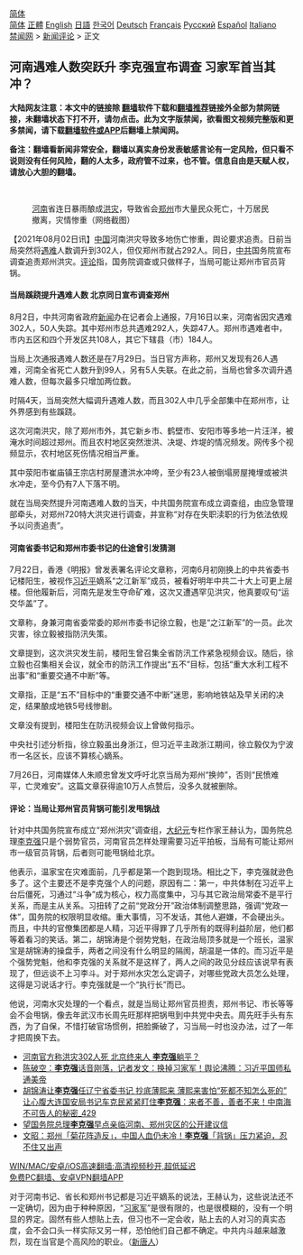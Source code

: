  <!-- 面包屑导航 --> <div class="breadcrumb"><!-- GTranslate: https://gtranslate.io/ -->  <div class="switcher notranslate">  <div class="selected">  <a href="#" onclick="return false;"> 简体</a>  </div>  <div class="option">  <a href="https://www.bannedbook.org" onclick="doGTranslate('zh-CN|zh-CN');jQuery('div.switcher div.selected a').html(jQuery(this).html());return false;" title="简体中文" class="nturl selected"> 简体</a>  <a href="https://www.bannedbook.org/zh-tw/" onclick="doGTranslate('zh-CN|zh-TW');jQuery('div.switcher div.selected a').html(jQuery(this).html());return false;" title="繁體中文" class="nturl"> 正體</a>  <a href="https://www.bannedbook.org/en/" onclick="doGTranslate('zh-CN|en');jQuery('div.switcher div.selected a').html(jQuery(this).html());return false;" title="English" class="nturl"> English</a>  <a href="https://www.bannedbook.org/ja/" onclick="doGTranslate('zh-CN|ja');jQuery('div.switcher div.selected a').html(jQuery(this).html());return false;" title="日本語" class="nturl"> 日語</a>  <a href="https://www.bannedbook.org/ko/" onclick="doGTranslate('zh-CN|ko');jQuery('div.switcher div.selected a').html(jQuery(this).html());return false;" title="한국어" class="nturl"> 한국어</a>  <a href="https://www.bannedbook.org/de/" onclick="doGTranslate('zh-CN|de');jQuery('div.switcher div.selected a').html(jQuery(this).html());return false;" title="Deutsch" class="nturl"> Deutsch</a>  <a href="https://www.bannedbook.org/fr/" onclick="doGTranslate('zh-CN|fr');jQuery('div.switcher div.selected a').html(jQuery(this).html());return false;" title="Français" class="nturl"> Français</a>  <a href="https://www.bannedbook.org/ru/" onclick="doGTranslate('zh-CN|ru');jQuery('div.switcher div.selected a').html(jQuery(this).html());return false;" title="Русский" class="nturl"> Русский</a>  <a href="https://www.bannedbook.org/es/" onclick="doGTranslate('zh-CN|es');jQuery('div.switcher div.selected a').html(jQuery(this).html());return false;" title="Español" class="nturl"> Español</a>  <a href="https://www.bannedbook.org/it/" onclick="doGTranslate('zh-CN|it');jQuery('div.switcher div.selected a').html(jQuery(this).html());return false;" title="Italiano" class="nturl"> Italiano</a>  </div>  </div>      <div class='breadcrumb-sub'><!-- Breadcrumb NavXT 6.3.0 --> <a href="https://www.bannedbook.org/" class="home">禁闻网</a> &gt; <a href="https://www.bannedbook.org/bnews/comments/" class="category">新闻评论</a> &gt; 正文</div></div><h2>河南遇难人数突跃升 李克强宣布调查 习家军首当其冲？</h2> <p class="notice"><b>大陆网友注意：本文中的链接除 <a href="https://github.com/bannedbook/fanqiang" >翻墙</a>软件下载和<a href="https://github.com/killgcd/justmysocks/blob/master/README.md">翻墙推荐</a>链接外全部为禁网链接，未翻墙状态下打不开，请勿点击。此为文字版禁闻，欲看图文视频完整版和更多禁闻，请下载<a href="https://github.com/bannedbook/fanqiang">翻墙软件或APP</a>后翻墙上禁闻网。</p><p>备注：翻墙看新闻非常安全，翻墙以真实身份发表敏感言论有一定风险，但只看不说则没有任何风险，翻的人太多，政府管不过来，也不管。信息自由是天赋人权，请放心大胆的翻墙。</b></p>  <div class="entry"> <br /> <figure><a href="https://i0.wp.com/upload-images-bucket-v64rleca837do.s3.eu-west-1.amazonaws.com/wp-content/uploads/2021/07/21211244/Screen-Shot-2021-07-21-at-13.23.45.png?fit=1624%2C772&#038;ssl=1" data-caption="河南省连日暴雨酿成洪灾，导致省会郑州市大量民众死亡，十万居民撤离，灾情惨重（网络截图）"></a><figcaption class="wp-caption-text"><a href="https://www.bannedbook.org/bnews/tag/%e6%b2%b3%e5%8d%97/" class="st_tag internal_tag" rel="tag" title="标签 河南 下的日志">河南</a>省连日暴雨酿成<a href="https://www.bannedbook.org/bnews/tag/%e6%b4%aa%e7%81%be/" class="st_tag internal_tag" rel="tag" title="标签 洪灾 下的日志">洪灾</a>，导致省会<a href="https://www.bannedbook.org/bnews/tag/%e9%83%91%e5%b7%9e/" class="st_tag internal_tag" rel="tag" title="标签 郑州 下的日志">郑州</a>市大量民众死亡，十万居民撤离，灾情惨重（网络截图）</figcaption></figure> <p>【2021年08月02日讯】<span class='wp_keywordlink_affiliate'><a href="https://www.bannedbook.org/" title="中国" target="_blank">中国</a></span>河南洪灾导致多地伤亡惨重，舆论要求追责。日前当局突然将<a href="https://www.bannedbook.org/bnews/tag/%E9%81%87%E9%9A%BE/" class="st_tag internal_tag" rel="tag" title="标签 遇难 下的日志">遇难</a>人数调升到302人，但仅郑州市就占292人。同日，<a href="https://www.bannedbook.org/bnews/tag/%e4%b8%ad%e5%85%b1/" class="st_tag internal_tag" rel="tag" title="标签 中共 下的日志">中共</a>国务院宣布调查追责郑州洪灾。<span class='wp_keywordlink_affiliate'><a href="https://www.bannedbook.org/bnews/comments/" title="新闻评论" target="_blank">评论</a></span>指，国务院调查或只做样子，当局可能让郑州市官员背锅。</p> <h4><strong>当局蹊跷提升遇难人数 北京同日宣布调查郑州</strong></h4> <p>8月2日，中共河南省政府<span class='wp_keywordlink_affiliate'><a href="https://www.bannedbook.org/" title="新闻">新闻</a></span>办在记者会上通报，7月16日以来，河南省因灾遇难302人，50人失踪。其中郑州市总共遇难292人，失踪47人。郑州市遇难者中，市内五区和四个开发区共108人，其它下辖县（市）184人。</p> <p>当局上次通报遇难人数还是在7月29日。当日官方声称，郑州又发现有26人遇难，河南全省死亡人数升到99人，另有5人失联。在此之前，当局也曾多次调升遇难人数，但每次最多只增加两位数。</p> <p>时隔4天，当局突然大幅调升遇难人数，而且302人中几乎全部集中在郑州市，让外界感到有些蹊跷。</p>  <p>这次河南洪灾，除了郑州市外，其它新乡市、鹤壁市、安阳市等多地一片汪洋，被淹水时间超过郑州。而且农村地区突然泄洪、决堤、炸堤的情况频发。网传多个视频显示，农村地区死伤情况相当严重。</p> <p>其中荥阳市崔庙镇王宗店村房屋遭洪水冲垮，至少有23人被倒塌房屋掩埋或被洪水冲走，至今仍有7人下落不明。</p> <p>就在当局突然提升河南遇难人数的当天，中共国务院宣布成立调查组，由应急管理部牵头，对郑州720特大洪灾进行调查，并宣称“对存在失职渎职的行为依法依规予以问责追责”。</p> <h4><strong>河南省委书记和郑州市委书记的仕途曾引发猜测</strong></h4> <p>7月22日，香港《明报》曾发表署名评论文章称，河南6月初刚换上的中共省委书记楼阳生，被视作<a href="https://www.bannedbook.org/bnews/tag/%e4%b9%a0%e8%bf%91%e5%b9%b3/" class="st_tag internal_tag" rel="tag" title="标签 习近平 下的日志">习近平</a>嫡系“之江新军”成员，被看好明年中共二十大上可更上层楼。但他履新后，河南先是发生夺命矿难，这次又遭遇罕见洪灾，他真要叹句“运交华盖”了。</p>  <p>文章称，身兼河南省委常委的郑州市委书记徐立毅，也是“之江新军”的一员。此次灾害，徐立毅被指防汛失策。</p> <p>文章提到，这次洪灾发生前，楼阳生曾召集全省防汛工作紧急视频会议。随后，徐立毅也召集相关会议，就全市的防汛工作提出“五不”目标，包括“重大水利工程不出事”和“重要交通不中断”等。</p> <p>文章指，正是“五不”目标中的“重要交通不中断”迷思，影响地铁站及早关闭的决定，结果酿成地铁5号线惨剧。</p> <p>文章没有提到，楼阳生在防汛视频会议上曾做何指示。</p>  <p>中央社引述分析指，徐立毅虽出身浙江，但习近平主政浙江期间，徐立毅仅为宁波市一名区长，应该不算核心嫡系。</p> <p>7月26日，河南媒体人朱顺忠曾发文呼吁北京当局为郑州“换帅”，否则“民愤难平，亡灵难安”。这篇文章获得逾10万人点赞后，没多久就被删除。</p> <h4><strong>评论：当局让郑州官员背锅可能引发甩锅战</strong></h4> <p>针对中共国务院宣布成立“郑州洪灾”调查组，<span class='wp_keywordlink_affiliate'><a href="http://www.epochtimes.com/" title="大纪元" target="_blank">大纪元</a></span>专栏作家王赫认为，国务院总理<a href="https://www.bannedbook.org/bnews/tag/%e6%9d%8e%e5%85%8b%e5%bc%ba/" class="st_tag internal_tag" rel="tag" title="标签 李克强 下的日志">李克强</a>只是个弱势官员，河南官员怎样处理需要习近平拍板，当局有可能让郑州市一级官员背锅，后者则可能甩锅给北京。</p> <p>他表示，温家宝在灾难面前，几乎都是第一个跑到现场。相比之下，李克强就逊色多了。这个主要还不是李克强个人的问题，原因有二：第一，中共体制在习近平上台后僵死，习通过“斗争”成为核心，权力高度集中，习与其它政治局常委不是平行关系，而是主从关系。习扭转了之前“党政分开”政治体制调整思路，强调“党政一体”，国务院的权限明显收缩。重大事情，习不发话，其他人避嫌，不会硬出头。而且，中共的官僚集团都是人精，习近平得罪了几乎所有的既得利益阶层，他们都等着看习的笑话。第二，胡锦涛是个弱势党魁，在政治局顶多就是一个班长，温家宝是胡锦涛的操盘手，两者之间没有什么明显的隔阂，胡温是一体的。而习近平是个强势党魁，他和李克强的关系就不是这样了，两人之间的政见分歧应该说早有表现了，但远谈不上习李斗。对于郑州水灾怎么定调子，对哪些党政大员怎么处理，这得是习说话才行。李克强就是一个“执行长”而已。</p>  <p>他说，河南水灾处理的一个看点，就是当局让郑州官员担责，郑州书记、市长等等会不会甩锅，像去年武汉市长周先旺那样把锅甩到中共党中央去。周先旺手头有东西，为了自保，不惜打破官场惯例，把脸撕破了，习当局一时也没办法，过了一年才把周换下去。</p> <ul class='op-related-articles' title='相关阅读'> <li><a href='https://www.bannedbook.org/bnews/comments/20210802/1598851.html' target='_blank'>河南官方称洪灾302人死 北京终来人 <b>李克强</b>躺平？</a></li> <li><a href='https://www.bannedbook.org/bnews/bannedvideo/20210730/1597103.html' target='_blank'>陈破空：<b>李克强</b>话音刚落，记者发文：换掉习家军！舆论沸腾：习近平国师私通美帝</a></li> <li><a href='https://www.bannedbook.org/bnews/comments/20210730/1596910.html' target='_blank'>胡锦涛让<b>李克强</b>任辽宁省委书记 抄底薄熙来 薄熙来害怕“死都不知怎么死的” 让心腹大连国安局书记车克民紧紧盯住<b>李克强</b>：来者不善，善者不来！中南海不可告人的秘密_429</a></li> <li><a href='https://www.bannedbook.org/bnews/renquan/20210730/1596784.html' target='_blank'>望国务院总理<b>李克强</b>早点亲临河南、郑州灾区的公开建议信</a></li> <li><a href='https://www.bannedbook.org/bnews/cbnews/20210729/1596133.html' target='_blank'>文昭：郑州「菊花阵造反」，中国人血仍未冷！<b>李克强</b>「背锅」压力紧迫，忍不住又出声</a></li> </ul> <p class="texttj"> <a href="https://github.com/bannedbook/fanqiang/wiki/V2ray%E6%9C%BA%E5%9C%BA" target="_blank">WIN/MAC/安卓/iOS高速翻墙:高清视频秒开,超低延迟</a><br/> <a href="https://github.com/bannedbook/fanqiang/wiki/%E7%A6%81%E9%97%BB%E7%BD%91%E5%AE%89%E5%8D%93%E7%BF%BB%E5%A2%99%E6%96%B0%E9%97%BBAPP" target="_blank">免费PC翻墙、安卓VPN翻墙APP</a></p><p>对于河南书记、省长和郑州书记都是习近平嫡系的说法，王赫认为，这些说法还不一定确切，因为由于种种原因，“<a href="https://www.bannedbook.org/bnews/tag/%e4%b9%a0%e5%ae%b6%e5%86%9b/" class="st_tag internal_tag" rel="tag" title="标签 习家军 下的日志">习家军</a>”是很有限的，也是很模糊的，没有一个明显的界定。固然有些人想贴上去，但习也不一定会收，贴上去的人对习的真实态度，会不会口头一样实际又另一样，恐怕他们自己都不确定。中共内斗越来越激烈，现在当官是个高风险的职业。（<span class='wp_keywordlink_affiliate'><a href="https://www.ntdtv.com/" title="新唐人">新唐人</a></span>）</p><a name='sharetosocial'></a>  <div style="margin-bottom:5px;padding-bottom:5px;clear:both"> <div id="archive-pix-1" class="banner-ads"> <!-- AuctionX Display platform tag START --> <div id="26318x728x90x621x_ADSLOT2" clicktrack="%%CLICK_URL_ESC%%"></div> <!-- AuctionX Display platform tag END --> </div> <div id="archive-pix-2" class="banner-ads"> <!-- AuctionX Display platform tag START --> <div id="26315x300x250x621x_ADSLOT2" clicktrack="%%CLICK_URL_ESC%%"></div> <!-- AuctionX Display platform tag END --> </div> </div>  <div id="archive-pix-1" class="banner-ads"> <!-- AuctionX Display platform tag START --> <div id="26318x728x90x621x_ADSLOT3" clicktrack="%%CLICK_URL_ESC%%"></div> <!-- AuctionX Display platform tag END --> </div> </div><!--END ENTRY--> 
